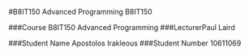 #B8IT150 Advanced Programming B8IT150 
 
 
 
###Course B8IT150 Advanced Programming
###LecturerPaul Laird



 
 
###Student Name Apostolos Irakleous
###Student Number 10611069



